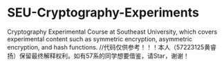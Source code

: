 # SEU-Cryptography-Experiments
Cryptography Experimental Course at Southeast University, which covers experimental content such as symmetric encryption, asymmetric encryption, and hash functions.
//代码仅供参考！！！本人（57223125黄睿扬）保留最终解释权利。如有57系的同学想要借鉴，请Star，谢谢！
